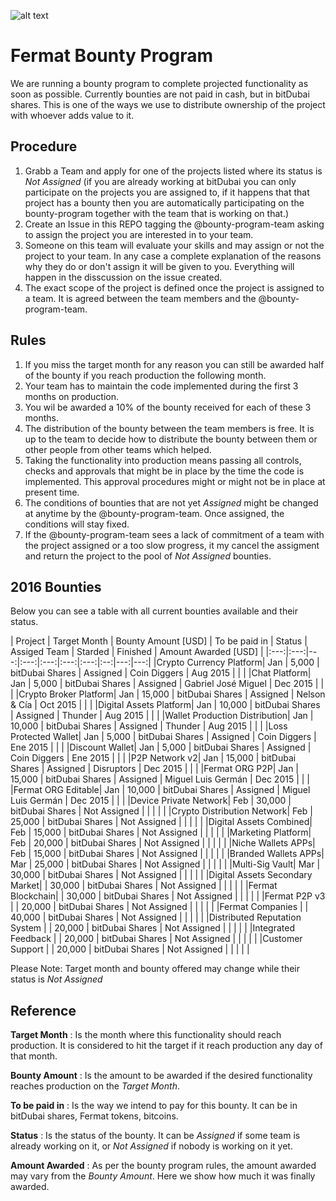 ![alt text](https://github.com/bitDubai/media-kit/blob/master/MediaKit/Fermat%20Branding/Fermat%20Logotype/Fermat_Logo_3D.png "Fermat Logo")

# Fermat Bounty Program

We are running a bounty program to complete projected functionality as soon as possible. Currently bounties are not paid in cash, but in bitDubai shares. This is one of the ways we use to distribute ownership of the project with whoever adds value to it. 

## Procedure

1. Grabb a Team and apply for one of the projects listed where its status is _Not Assigned_ (if you are already working at bitDubai you can only participate on the projects you are assigned to, if it happens that that project has a bounty then you are automatically participating on the bounty-program together with the team that is working on that.)
2. Create an Issue in this REPO tagging the @bounty-program-team asking to assign the project you are interested in to your team.
3. Someone on this team will evaluate your skills and may assign or not the project to your team. In any case a complete explanation of the reasons why they do or don't assign it will be given to you. Everything will happen in the disscussion on the issue created.
4. The exact scope of the project is defined once the project is assigned to a team. It is agreed between the team members and the @bounty-program-team.

## Rules

1. If you miss the target month for any reason you can still be awarded half of the bounty if you reach production the following month.
2. Your team has to maintain the code implemented during the first 3 months on production. 
3. You wil be awarded a 10% of the bounty received for each of these 3 months.
4. The distribution of the bounty between the team members is free. It is up to the team to decide how to distribute the bounty between them or other people from other teams which helped.
5. Taking the functionality into production means passing all controls, checks and approvals that might be in place by the time the code is implemented. This approval procedures might or might not be in place at present time.
6. The conditions of bounties that are not yet _Assigned_ might be changed at anytime by the @bounty-program-team. Once assigned, the conditions will stay fixed.
7. If the @bounty-program-team sees a lack of commitment of a team with the project assigned or a too slow progress, it my cancel the assigment and return the project to the pool of _Not Assigned_ bounties.

## 2016 Bounties

Below you can see a table with all current bounties available and their status. 

| Project | Target Month | Bounty Amount [USD] | To be paid in | Status | Assiged Team | Starded | Finished | Amount Awarded [USD] |
|:---:|:---:|---:|:---:|:---:|:---:|:---:|:--:|---:|---:|
|Crypto Currency Platform| Jan | 5,000 | bitDubai Shares | Assigned | Coin Diggers | Aug 2015 | | |
|Chat Platform| Jan | 5,000 | bitDubai Shares | Assigned | Gabriel José Miguel | Dec 2015 | | |
|Crypto Broker Platform| Jan | 15,000 | bitDubai Shares | Assigned | Nelson & Cía | Oct 2015 | | |
|Digital Assets Platform| Jan | 10,000 | bitDubai Shares | Assigned | Thunder | Aug 2015 | | |
|Wallet Production Distribution| Jan | 10,000 | bitDubai Shares | Assigned | Thunder | Aug 2015 | | |
|Loss Protected Wallet| Jan | 5,000 | bitDubai Shares | Assigned | Coin Diggers | Ene 2015 | | |
|Discount Wallet| Jan | 5,000 | bitDubai Shares | Assigned | Coin Diggers | Ene 2015 | | |
|P2P Network v2| Jan | 15,000 | bitDubai Shares | Assigned | Disruptors | Dec 2015 | | |
|Fermat ORG P2P| Jan | 15,000 | bitDubai Shares | Assigned | Miguel Luis Germán | Dec 2015 | | |
|Fermat ORG Editable| Jan | 10,000 | bitDubai Shares | Assigned | Miguel Luis Germán | Dec 2015 | | |
|Device Private Network| Feb | 30,000 | bitDubai Shares | Not Assigned | | | | |
|Crypto Distribution Network| Feb | 25,000 | bitDubai Shares | Not Assigned | | | | |
|Digital Assets Combined| Feb | 15,000 | bitDubai Shares | Not Assigned | | | | |
|Marketing Platform| Feb | 20,000 | bitDubai Shares | Not Assigned | | | | |
|Niche Wallets APPs| Feb | 15,000 | bitDubai Shares | Not Assigned | | | | |
|Branded Wallets APPs| Mar | 25,000 | bitDubai Shares | Not Assigned | | | | |
|Multi-Sig Vault| Mar | 30,000 | bitDubai Shares | Not Assigned | | | | |
|Digital Assets Secondary Market|  | 30,000 | bitDubai Shares | Not Assigned | | | | |
|Fermat Blockchain|  | 30,000 | bitDubai Shares | Not Assigned | | | | |
|Fermat P2P v3 |  | 20,000 | bitDubai Shares | Not Assigned | | | | |
|Fermat Companies |  | 40,000 | bitDubai Shares | Not Assigned | | | | |
|Distributed Reputation System |  | 20,000 | bitDubai Shares | Not Assigned | | | | |
|Integrated Feedback |  | 20,000 | bitDubai Shares | Not Assigned | | | | |
|Customer Support |  | 20,000 | bitDubai Shares | Not Assigned | | | | |

Please Note: Target month and bounty offered may change while their status is _Not Assigned_

## Reference 

**Target Month** : Is the month where this functionality should reach production. It is considered to hit the target if it reach production any day of that month.

**Bounty Amount** : Is the amount to be awarded if the desired functionality reaches production on the _Target Month_. 

**To be paid in** : Is the way we intend to pay for this bounty. It can be in bitDubai shares, Fermat tokens, bitcoins.

**Status** : Is the status of the bounty. It can be _Assigned_ if some team is already working on it, or _Not Assigned_ if nobody is working on it yet.

**Amount Awarded** : As per the bounty program rules, the amount awarded may vary from the _Bounty Amount_. Here we show how much it was finally awarded.
